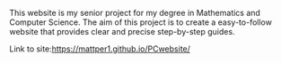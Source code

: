 This website is my senior project for my degree in Mathematics and Computer Science. The aim of this project is to create a easy-to-follow website that provides clear and precise step-by-step guides. 

Link to site:https://mattper1.github.io/PCwebsite/
